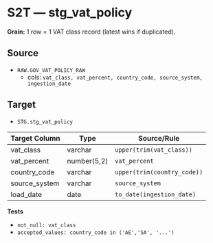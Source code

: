 # S2T — stg_vat_policy

**Grain:** 1 row = 1 VAT class record (latest wins if duplicated).

## Source
- `RAW.GOV_VAT_POLICY_RAW`
  - cols: `vat_class, vat_percent, country_code, source_system, ingestion_date`

## Target
- `STG.stg_vat_policy`

| Target Column | Type | Source/Rule |
|---|---|---|
| vat_class     | varchar      | `upper(trim(vat_class))` |
| vat_percent   | number(5,2)  | `vat_percent` |
| country_code  | varchar      | `upper(trim(country_code))` |
| source_system | varchar      | `source_system` |
| load_date     | date         | `to_date(ingestion_date)` |

**Tests**
- `not_null: vat_class`
- `accepted_values: country_code in ('AE','SA', '...')`

